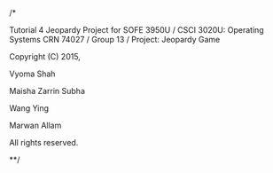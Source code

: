 /*
 
Tutorial 4 Jeopardy Project for SOFE 3950U / CSCI 3020U: Operating Systems
CRN 74027 / Group 13 / Project: Jeopardy Game

 
Copyright (C) 2015,

Vyoma Shah

Maisha Zarrin Subha

Wang Ying 

Marwan Allam

All rights reserved.

**/

